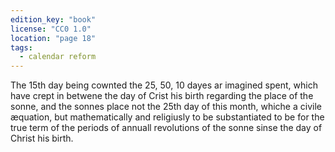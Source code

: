 ```yaml
---
edition_key: "book"
license: "CC0 1.0"
location: "page 18"
tags:
  - calendar reform
---
```

The 15th day being cownted the 25, 50, 10 dayes ar
imagined spent, which have crept in betwene the day of Crist his
birth regarding the place of the sonne, and the sonnes place not
the 25th day of this month, whiche a civile æquation, but
mathematically and religiusly to be substantiated to be for the true term
of the periods of annuall revolutions of the sonne sinse the day of
Christ his birth.
